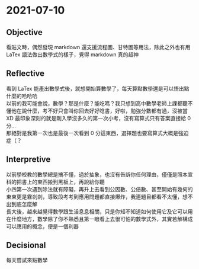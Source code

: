 # 2021-07-10

## Objective

看貼文時，偶然發現 markdown 還支援流程圖、甘特圖等用法，除此之外也有用 LaTex 語法做出數學式的樣子，覺得 markdown 真的超神

## Reflective

看到 LaTex 能產出數學式後，就想開始算數學了，每天算點數學還是可以悟出點什麼的哈哈哈  
以前的我可能會說，數學？那是什麼？能吃嗎？我只想到高中數學老師上課都聽不懂他在說什麼，考不好只會叫你回去好好唸書，好啦，勉強分數都有過，沒被當 XD
最印象深刻的就是剛入學沒多久的第一次小考，沒有寫算式只有答案直接給 0 分...  
那絕對是我第一次也是最後一次看到 0 分這東西，選擇題也要寫算式大概是強迫症（？

## Interpretive

以前學校教的數學總是搞不懂，過於抽象，也沒有告訴你任何理由，僅僅是照本宣科的把書上的東西搬到黑板上，再說給你聽  
小四第一次遇到除法就有障礙，再升上去看到公因數、公倍數、甚至開始有幾何的東東更是霧剎剎，導致段考考到應用問題都直接爆炸，我連題目都看不太懂，想不出到底怎麼解  
長大後，越來越覺得數學跟生活息息相關，只是你知不知道如何使用它及它可以用在什麼地方，數學除了你不熟悉且第一眼看上去很可怕的數學式外，其實若解構成可以應用的概念，便是一個利器  

## Decisional  

每天嘗試來點數學
